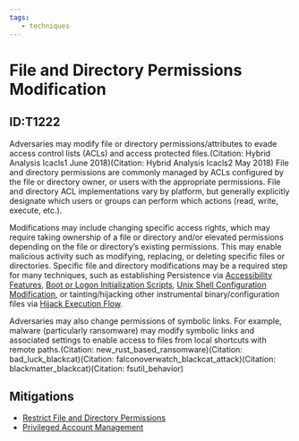 ```yaml
---
tags:
   - techniques
---
```

# File and Directory Permissions Modification
## ID:T1222
Adversaries may modify file or directory permissions/attributes to evade access control lists (ACLs) and access protected files.(Citation: Hybrid Analysis Icacls1 June 2018)(Citation: Hybrid Analysis Icacls2 May 2018) File and directory permissions are commonly managed by ACLs configured by the file or directory owner, or users with the appropriate permissions. File and directory ACL implementations vary by platform, but generally explicitly designate which users or groups can perform which actions (read, write, execute, etc.).

Modifications may include changing specific access rights, which may require taking ownership of a file or directory and/or elevated permissions depending on the file or directory’s existing permissions. This may enable malicious activity such as modifying, replacing, or deleting specific files or directories. Specific file and directory modifications may be a required step for many techniques, such as establishing Persistence via [Accessibility Features](techniques/T1546/008), [Boot or Logon Initialization Scripts](techniques/T1037), [Unix Shell Configuration Modification](techniques/T1546/004), or tainting/hijacking other instrumental binary/configuration files via [Hijack Execution Flow](techniques/T1574).

Adversaries may also change permissions of symbolic links. For example, malware (particularly ransomware) may modify symbolic links and associated settings to enable access to files from local shortcuts with remote paths.(Citation: new_rust_based_ransomware)(Citation: bad_luck_blackcat)(Citation: falconoverwatch_blackcat_attack)(Citation: blackmatter_blackcat)(Citation: fsutil_behavior) 
## Mitigations
* [Restrict File and Directory Permissions](mitigations/M1022)
* [Privileged Account Management](mitigations/M1026)
